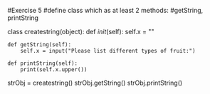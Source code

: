 #Exercise 5
#define class which as at least 2 methods:
#getString, printString


class createstring(object):
    def _init_(self):
        self.x = ""

    def getString(self):
        self.x = input("Please list different types of fruit:")

    def printString(self):
        print(self.x.upper())

strObj = createstring()
strObj.getString()
strObj.printString()
